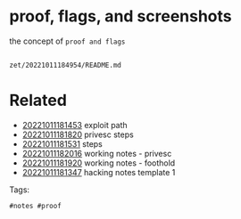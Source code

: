 # proof, flags, and screenshots

the concept of `proof and flags`

```
```

` zet/20221011184954/README.md `

# Related

- [20221011181453](/zet/20221011181453/README.md) exploit path
- [20221011181820](/zet/20221011181820/README.md) privesc steps
- [20221011181531](/zet/20221011181531/README.md) steps
- [20221011182016](/zet/20221011182016/README.md) working notes - privesc
- [20221011181920](/zet/20221011181920/README.md) working notes - foothold
- [20221011181347](/zet/20221011181347/README.md) hacking notes template 1

Tags:

    #notes #proof
